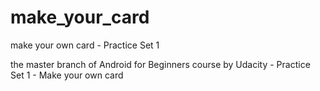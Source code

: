 # make_your_card
make your own card - Practice Set 1

the master branch of Android for Beginners course by Udacity - Practice Set 1 - Make your own card

